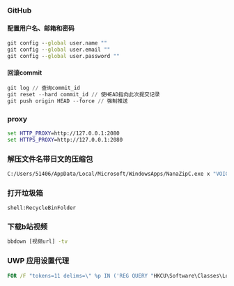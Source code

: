 ### GitHub

#### 配置用户名、邮箱和密码

```cmd
git config --global user.name ""
git config --global user.email ""
git config --global user.password ""
```

#### 回滚commit

```python
git log // 查询commit_id
git reset --hard commit_id // 使HEAD指向此次提交记录
git push origin HEAD --force // 强制推送
```



### proxy

```cmd
set HTTP_PROXY=http://127.0.0.1:2080
set HTTPS_PROXY=http://127.0.0.1:2080
```

### 解压文件名带日文的压缩包

```cmd
C:/Users/51406/AppData/Local/Microsoft/WindowsApps/NanaZipC.exe x "VOICEROIDEx_mod.zip" -mcp=932
```

### 打开垃圾箱

```win+r
shell:RecycleBinFolder
```

### 下载b站视频

```cmd
bbdown [视频url] -tv
```

### UWP 应用设置代理

```cmd
FOR /F "tokens=11 delims=\" %p IN ('REG QUERY "HKCU\Software\Classes\Local Settings\Software\Microsoft\Windows\CurrentVersion\AppContainer\Mappings"') DO CheckNetIsolation.exe LoopbackExempt -a -p=%p
```


